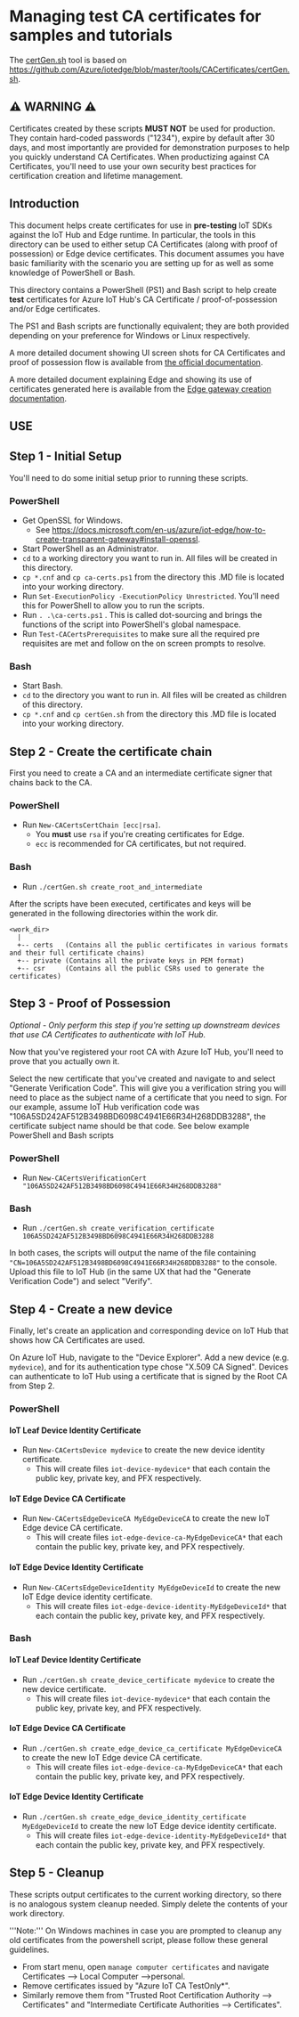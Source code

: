 # Managing test CA certificates for samples and tutorials

The [certGen.sh](certGen.sh) tool is based on https://github.com/Azure/iotedge/blob/master/tools/CACertificates/certGen.sh.

## :warning: WARNING :warning:
Certificates created by these scripts **MUST NOT** be used for production. They contain hard-coded passwords ("1234"), expire by default after 30 days, and most importantly are provided for demonstration purposes to help you quickly understand CA Certificates. When productizing against CA Certificates, you'll need to use your own security best practices for certification creation and lifetime management.

## Introduction
This document helps create certificates for use in **pre-testing** IoT SDKs against the IoT Hub and Edge runtime.  In particular, the tools in this directory can be used to either setup CA Certificates (along with proof of possession) or Edge device certificates. This document assumes you have basic familiarity with the scenario you are setting up for as well as some knowledge of PowerShell or Bash.

This directory contains a PowerShell (PS1) and Bash script to help create **test** certificates for Azure IoT Hub's CA Certificate / proof-of-possession and/or Edge certificates.

The PS1 and Bash scripts are functionally equivalent; they are both provided depending on your preference for Windows or Linux respectively.

A more detailed document showing UI screen shots for CA Certificates and proof of possession flow is available from [the official documentation].

A more detailed document explaining Edge and showing its use of certificates generated here is available from the [Edge gateway creation documentation].

## USE

## Step 1 - Initial Setup
You'll need to do some initial setup prior to running these scripts.

###  **PowerShell**
* Get OpenSSL for Windows.
  * See https://docs.microsoft.com/en-us/azure/iot-edge/how-to-create-transparent-gateway#install-openssl.
* Start PowerShell as an Administrator.
* `cd` to a working directory you want to run in. All files will be created in this directory.
* `cp *.cnf` and `cp ca-certs.ps1` from the directory this .MD file is located into your working directory.
* Run `Set-ExecutionPolicy -ExecutionPolicy Unrestricted`. You'll need this for PowerShell to allow you to run the scripts.
* Run `. .\ca-certs.ps1` . This is called dot-sourcing and brings the functions of the script into PowerShell's global namespace.
* Run `Test-CACertsPrerequisites` to make sure all the required pre requisites are met and follow on the on screen prompts to resolve.

###  **Bash**
* Start Bash.
* `cd` to the directory you want to run in. All files will be created as children of this directory.
* `cp *.cnf` and `cp certGen.sh` from the directory this .MD file is located into your working directory.

## Step 2 - Create the certificate chain
First you need to create a CA and an intermediate certificate signer that chains back to the CA.

### **PowerShell**
* Run `New-CACertsCertChain [ecc|rsa]`.
  * You **must** use `rsa` if you're creating certificates for Edge.
  * `ecc` is recommended for CA certificates, but not required.

### **Bash**
* Run `./certGen.sh create_root_and_intermediate`

After the scripts have been executed, certificates and keys will be generated in the following directories within the work dir.

```
<work_dir>
  |
  +-- certs   (Contains all the public certificates in various formats and their full certificate chains)
  +-- private (Contains all the private keys in PEM format)
  +-- csr     (Contains all the public CSRs used to generate the certificates)
```

## Step 3 - Proof of Possession
*Optional - Only perform this step if you're setting up downstream devices that use CA Certificates to authenticate with IoT Hub.*

Now that you've registered your root CA with Azure IoT Hub, you'll need to prove that you actually own it.

Select the new certificate that you've created and navigate to and select "Generate Verification Code". This will give you a verification string you will need to place as the subject name of a certificate that you need to sign. For our example, assume IoT Hub verification code was "106A5SD242AF512B3498BD6098C4941E66R34H268DDB3288", the certificate subject name should be that code. See below example PowerShell and Bash scripts

### **PowerShell**
* Run  `New-CACertsVerificationCert "106A5SD242AF512B3498BD6098C4941E66R34H268DDB3288"`

### **Bash**
* Run `./certGen.sh create_verification_certificate 106A5SD242AF512B3498BD6098C4941E66R34H268DDB3288`

In both cases, the scripts will output the name of the file containing `"CN=106A5SD242AF512B3498BD6098C4941E66R34H268DDB3288"` to the console. Upload this file to IoT Hub (in the same UX that had the "Generate Verification Code") and select "Verify".

## Step 4 - Create a new device
Finally, let's create an application and corresponding device on IoT Hub that shows how CA Certificates are used.

On Azure IoT Hub, navigate to the "Device Explorer". Add a new device (e.g. `mydevice`), and for its authentication type chose "X.509 CA Signed". Devices can authenticate to IoT Hub using a certificate that is signed by the Root CA from Step 2.

### **PowerShell**
#### IoT Leaf Device Identity Certificate
* Run `New-CACertsDevice mydevice` to create the new device identity certificate.
  * This will create files ```iot-device-mydevice*``` that each contain the public key, private key, and PFX respectively.

#### IoT Edge Device CA Certificate
* Run `New-CACertsEdgeDeviceCA MyEdgeDeviceCA` to create the new IoT Edge device CA certificate.
  * This will create files ```iot-edge-device-ca-MyEdgeDeviceCA*``` that each contain the public key, private key, and PFX respectively.

#### IoT Edge Device Identity Certificate
* Run `New-CACertsEdgeDeviceIdentity MyEdgeDeviceId` to create the new IoT Edge device identity certificate.
  * This will create files ```iot-edge-device-identity-MyEdgeDeviceId*``` that each contain the public key, private key, and PFX respectively.

### **Bash**
#### IoT Leaf Device Identity Certificate
* Run `./certGen.sh create_device_certificate mydevice` to create the new device certificate.
  * This will create files ```iot-device-mydevice*``` that each contain the public key, private key, and PFX respectively.

#### IoT Edge Device CA Certificate
* Run `./certGen.sh create_edge_device_ca_certificate MyEdgeDeviceCA` to create the new IoT Edge device CA certificate.
  * This will create files ```iot-edge-device-ca-MyEdgeDeviceCA*``` that each contain the public key, private key, and PFX respectively.

#### IoT Edge Device Identity Certificate
* Run `./certGen.sh create_edge_device_identity_certificate MyEdgeDeviceId` to create the new IoT Edge device identity certificate.
  * This will create files ```iot-edge-device-identity-MyEdgeDeviceId*``` that each contain the public key, private key, and PFX respectively.

## Step 5 - Cleanup
These scripts output certificates to the current working directory, so there is no analogous system cleanup needed. Simply delete the contents of your work directory.

'''Note:''' On Windows machines in case you are prompted to cleanup any old certificates from the powershell script, please follow these general guidelines.
* From start menu, open `manage computer certificates` and navigate Certificates --> Local Computer -->personal.
* Remove certificates issued by "Azure IoT CA TestOnly*".
* Similarly remove them from "Trusted Root Certification Authority --> Certificates" and "Intermediate Certificate Authorities --> Certificates".


[the official documentation]: https://docs.microsoft.com/en-us/azure/iot-hub/iot-hub-security-x509-get-started
[Edge gateway creation documentation]: https://docs.microsoft.com/en-us/azure/iot-edge/how-to-create-transparent-gateway
